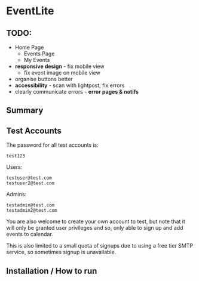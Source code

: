 # EventLite

## TODO:
- Home Page
  - Events Page
  - My Events
- **responsive design** - fix mobile view
  - fix event image on mobile view
- organise buttons better
- **accessibility** - scan with lightpost, fix errors
- clearly communicate errors - **error pages & notifs**

## Summary

## Test Accounts
The password for all test accounts is:
```
test123
```

Users:
```
testuser@test.com
testuser2@test.com

```

Admins:
```
testadmin@test.com
testadmin2@test.com

```

You are also welcome to create your own account to test, but note that it will only be granted user privileges and so, only able to sign up and add events to calendar.

This is also limited to a small quota of signups due to using a free tier SMTP service, so sometimes signup is unavailable.


## Installation / How to run

